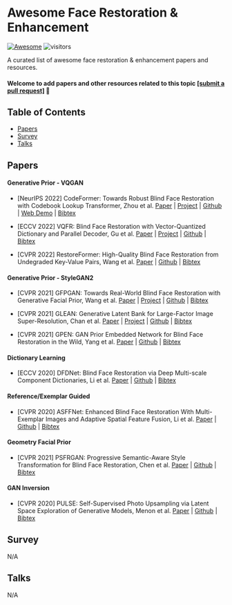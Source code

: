 # Awesome Face Restoration & Enhancement
[![Awesome](https://cdn.rawgit.com/sindresorhus/awesome/d7305f38d29fed78fa85652e3a63e154dd8e8829/media/badge.svg)](https://github.com/sindresorhus/awesome) ![visitors](https://visitor-badge.laobi.icu/badge?page_id=sczhou/Awesome-Face-Restoration)

A curated list of awesome face restoration & enhancement papers and resources. 

#### Welcome to add papers and other resources related to this topic [[submit a pull request]](https://github.com/yenchenlin/awesome-NeRF/blob/main/how-to-PR.md) :hugs:

## Table of Contents

- [Papers](#papers)
- [Survey](#survey)
- [Talks](#talks)



## Papers

#### Generative Prior - VQGAN
- [NeurIPS 2022] CodeFormer: Towards Robust Blind Face Restoration with Codebook Lookup Transformer, Zhou et al. [Paper](https://arxiv.org/abs/2206.11253) | [Project](https://shangchenzhou.com/projects/CodeFormer/) | [Github](https://github.com/sczhou/CodeFormer) | [Web Demo](https://huggingface.co/spaces/sczhou/CodeFormer) | [Bibtex](https://github.com/sczhou/Awesome-Face-Restoration/blob/main/citations/codeformer.txt)

- [ECCV 2022] VQFR: Blind Face Restoration with Vector-Quantized Dictionary and Parallel Decoder, Gu et al. [Paper](https://arxiv.org/abs/2205.06803) | [Project](https://ycgu.site/projects/vqfr/) | [Github](https://github.com/sczhou/CodeFormer) | [Bibtex](https://github.com/sczhou/Awesome-Face-Restoration/blob/main/citations/vqfr.txt)

- [CVPR 2022] RestoreFormer: High-Quality Blind Face Restoration from Undegraded Key-Value Pairs, Wang et al. [Paper](https://arxiv.org/abs/2201.06374) | [Github](https://github.com/wzhouxiff/RestoreFormer) | [Bibtex](https://github.com/sczhou/Awesome-Face-Restoration/blob/main/citations/vqfr.txt)

#### Generative Prior - StyleGAN2
- [CVPR 2021] GFPGAN: Towards Real-World Blind Face Restoration with Generative Facial Prior, Wang et al. [Paper](https://arxiv.org/abs/2101.04061) | [Project](https://xinntao.github.io/projects/gfpgan) | [Github](https://github.com/TencentARC/GFPGAN) | [Bibtex](https://github.com/sczhou/Awesome-Face-Restoration/blob/main/citations/gfpgan.txt)

- [CVPR 2021] GLEAN: Generative Latent Bank for Large-Factor Image Super-Resolution, Chan et al. [Paper](https://arxiv.org/abs/2012.00739) | [Project](https://mmlab-ntu.github.io/project/glean/) | [Github](https://github.com/open-mmlab/mmediting) | [Bibtex](https://github.com/sczhou/Awesome-Face-Restoration/blob/main/citations/glean.txt)

- [CVPR 2021] GPEN: GAN Prior Embedded Network for Blind Face Restoration in the Wild, Yang et al. [Paper](https://arxiv.org/abs/2105.06070) | [Github](https://github.com/yangxy/GPEN) | [Bibtex](https://github.com/sczhou/Awesome-Face-Restoration/blob/main/citations/gpen.txt)

#### Dictionary Learning
- [ECCV 2020] DFDNet: Blind Face Restoration via Deep Multi-scale Component Dictionaries, Li et al. [Paper](https://arxiv.org/abs/2008.00418) | [Github](https://github.com/csxmli2016/DFDNet) | [Bibtex](https://github.com/sczhou/Awesome-Face-Restoration/blob/main/citations/dfdnet.txt)

#### Reference/Exemplar Guided
- [CVPR 2020] ASFFNet: Enhanced Blind Face Restoration With Multi-Exemplar Images and Adaptive Spatial Feature Fusion, Li et al. [Paper](https://openaccess.thecvf.com/content_CVPR_2020/papers/Li_Enhanced_Blind_Face_Restoration_With_Multi-Exemplar_Images_and_Adaptive_Spatial_CVPR_2020_paper.pdf) | [Github](https://github.com/csxmli2016/ASFFNet) | [Bibtex](https://github.com/sczhou/Awesome-Face-Restoration/blob/main/citations/asffnet.txt)

#### Geometry Facial Prior
- [CVPR 2021] PSFRGAN: Progressive Semantic-Aware Style Transformation for Blind Face Restoration, Chen et al. [Paper](https://arxiv.org/abs/2009.08709) | [Github](https://github.com/chaofengc/PSFRGAN) | [Bibtex](https://github.com/sczhou/Awesome-Face-Restoration/blob/main/citations/psfrgan.txt)

#### GAN Inversion
- [CVPR 2020] PULSE: Self-Supervised Photo Upsampling via Latent Space Exploration of Generative Models, Menon et al. [Paper](https://arxiv.org/abs/2003.03808) | [Github](hhttps://github.com/adamian98/pulse) | [Bibtex](https://github.com/sczhou/Awesome-Face-Restoration/blob/main/citations/pulse.txt)



## Survey
N/A

## Talks
N/A
